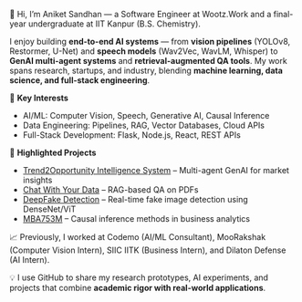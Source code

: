👋 Hi, I’m Aniket Sandhan — a Software Engineer at Wootz.Work and a final-year undergraduate at IIT Kanpur (B.S. Chemistry).  

I enjoy building **end-to-end AI systems** — from **vision pipelines** (YOLOv8, Restormer, U-Net) and **speech models** (Wav2Vec, WavLM, Whisper) to **GenAI multi-agent systems** and **retrieval-augmented QA tools**. My work spans research, startups, and industry, blending **machine learning, data science, and full-stack engineering**.

🔨 **Key Interests**
- AI/ML: Computer Vision, Speech, Generative AI, Causal Inference  
- Data Engineering: Pipelines, RAG, Vector Databases, Cloud APIs  
- Full-Stack Development: Flask, Node.js, React, REST APIs  

📂 **Highlighted Projects**
- [Trend2Opportunity Intelligence System](https://github.com/Aniketiitk21/Trend2Opportunity-Intelligence-System) – Multi-agent GenAI for market insights  
- [Chat With Your Data](https://github.com/Aniketiitk21/Chat-With-Your-Data) – RAG-based QA on PDFs  
- [DeepFake Detection](https://github.com/Aniketiitk21/Deep-Fake-Detection) – Real-time fake image detection using DenseNet/ViT  
- [MBA753M](https://github.com/Aniketiitk21/MBA753M) – Causal inference methods in business analytics  

📈 Previously, I worked at Codemo (AI/ML Consultant), MooRakshak (Computer Vision Intern), SIIC IITK (Business Intern), and Dilaton Defense (AI Intern).  

💡 I use GitHub to share my research prototypes, AI experiments, and projects that combine **academic rigor with real-world applications**.  
